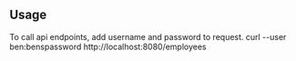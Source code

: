 ## Usage
To call api endpoints, add username and password to request. 
    curl --user ben:benspassword http://localhost:8080/employees
